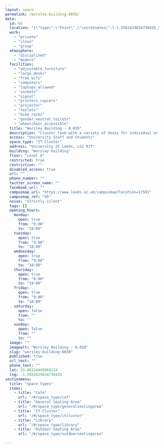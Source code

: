 ```yaml
---
layout: space
permalink: /worsley-building-8038/
data:
  id: 65
  location: "{\"type\":\"Point\",\"coordinates\":[-1.5561629834730435,53.80334949968224]}"
  work:
    - "private"
    - "close"
    - "group"
  atmosphere:
    - "disciplined"
    - "modern"
  facilities:
    - "adjustable_furniture"
    - "large_desks"
    - "free_wifi"
    - "computers"
    - "laptops_allowed"
    - "sockets"
    - "signal"
    - "printers_copiers"
    - "projector"
    - "toilets"
    - "bike_racks"
    - "gender_neutral_toilets"
    - "wheelchair_accessible"
  title: "Worsley Building - 8.038"
  description: "Cluster room with a variety of desks for individual or group study. 52 seat capacity. Height adjustable tdesks available."
  access: "University Staff and Students"
  space_type: "IT Cluster"
  address: "University of Leeds, LS2 9JT"
  building: "Worsley building"
  floor: "Level 8"
  restricted: true
  restriction: ""
  disabled_access: true
  url: ""
  phone_number: ""
  twitter_screen_name: ""
  facebook_url: ""
  campusmap_url: "https://www.leeds.ac.uk/campusmap?location=17591"
  campusmap_ref: "95"
  noise: "Strictly silent"
  tags: []
  opening_hours:
    monday:
      open: true
      from: "9:00"
      to: "18:00"
    tuesday:
      open: true
      from: "9:00"
      to: "18:00"
    wednesday:
      open: true
      from: "9:00"
      to: "18:00"
    thursday:
      open: true
      from: "9:00"
      to: "18:00"
    friday:
      open: true
      from: "9:00"
      to: "18:00"
    saturday:
      open: false
      from: ""
      to: ""
    sunday:
      open: false
      from: ""
      to: ""
  image: ""
  imagealt: "Worsley Building - 8.038"
  slug: "worsley-building-8038"
  published: true
  url_text: ""
  phone_text: ""
  lat: 53.80334949968224
  lng: -1.5561629834730435
sectionmenu:
  title: "Space types"
  items:
    - title: "Café"
      url: "/#/space_type/caf"
    - title: "General Seating Area"
      url: "/#/space_type/generalseatingarea"
    - title: "IT Cluster"
      url: "/#/space_type/itcluster"
    - title: "Library"
      url: "/#/space_type/library"
    - title: "Outdoor Seating Area"
      url: "/#/space_type/outdoorseatingarea"

---
```

